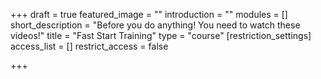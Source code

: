 +++
draft = true
featured_image = ""
introduction = ""
modules = []
short_description = "Before you do anything! You need to watch these videos!"
title = "Fast Start Training"
type = "course"
[restriction_settings]
access_list = []
restrict_access = false

+++
